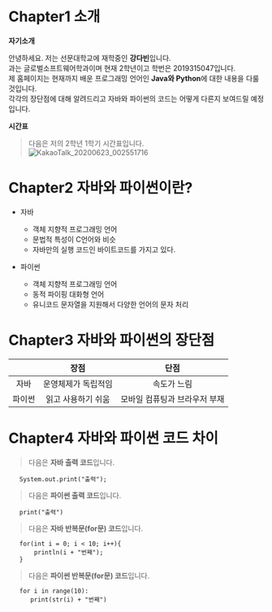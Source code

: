 Chapter1 소개
=========
 
**자기소개**

안녕하세요. 저는 선문대학교에 재학중인 **강다빈**입니다.   
과는 글로벌소프트웨어학과이며 현재 2학년이고 학번은 2019315047입니다.  
제 홈페이지는 현재까지 배운 프로그래밍 언어인 **Java와 Python**에 대한 내용을 다룰 것입니다.  
각각의 장단점에 대해 알려드리고 자바와 파이썬의 코드는 어떻게 다른지 보여드릴 예정입니다.  

**시간표**
>다음은 저의 2학년 1학기 시간표입니다.
![KakaoTalk_20200623_002551716](https://user-images.githubusercontent.com/63287630/85374566-f2ef7c80-b56f-11ea-9df2-197a4f5d0b9a.jpg)
 

Chapter2 자바와 파이썬이란?
=========

* 자바
  * 객체 지향적 프로그래밍 언어
  * 문법적 특성이 C언어와 비슷
  * 자바만의 실행 코드인 바이트코드를 가지고 있다.  
 
* 파이썬
  * 객체 지향적 프로그래밍 언어
  * 동적 파이핑 대화형 언어
  * 유니코드 문자열을 지원해서 다양한 언어의 문자 처리   

Chapter3 자바와 파이썬의 장단점  
========

| | 장점 | 단점 |  
|:-----:|:-----:|:-----:|     
|자바|운영체제가 독립적임|속도가 느림|         
|파이썬|읽고 사용하기 쉬움|모바일 컴퓨팅과 브라우저 부재|        
  
Chapter4 자바와 파이썬 코드 차이 
========

> 다음은 **자바 출력 코드**입니다.  

       System.out.print("출력");  
     
> 다음은 **파이썬 출력 코드**입니다.  

       print("출력")

> 다음은 **자바 반복문(for문) 코드**입니다.

       for(int i = 0; i < 10; i++){
           println(i + "번째");
       }
     
> 다음은 **파이썬 반복문(for문) 코드**입니다.  

       for i in range(10):
          print(str(i) + "번째")
        
  
